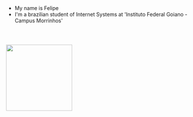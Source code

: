 ## 
- My name is Felipe
- I'm a brazilian student of Internet Systems at 'Instituto Federal Goiano - Campus Morrinhos' 
# 
<div>
<br>
<a href="https://github.com/Felipemonrod">
<img loading="lazy" height="180em" src="https://github-readme-stats.vercel.app/api/top-langs/?username=Felipemonrod&layout=compact&langs_count=7&theme=dracula"/>
</div>

#

<div>
<br>
<!--<img loading="lazy" src="https://cdn.jsdelivr.net/gh/devicons/devicon/icons/javascript/javascript-original.svg" width="55" height="55"/>-->
</div>
